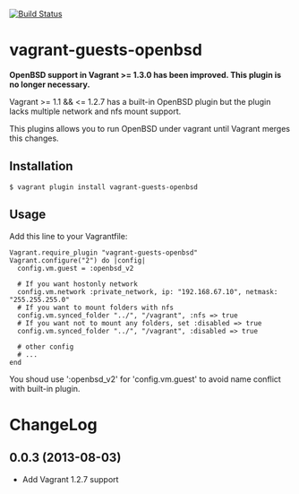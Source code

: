 [![Build Status](https://secure.travis-ci.org/nabeken/vagrant-guests-openbsd.png)](http://travis-ci.org/nabeken/vagrant-guests-openbsd)

# vagrant-guests-openbsd

**OpenBSD support in Vagrant >= 1.3.0 has been improved. This plugin is no longer necessary.**

Vagrant >= 1.1 && <= 1.2.7 has a built-in OpenBSD plugin but the plugin lacks multiple network and nfs mount support.

This plugins allows you to run OpenBSD under vagrant until Vagrant merges this changes.

## Installation

    $ vagrant plugin install vagrant-guests-openbsd

## Usage

Add this line to your Vagrantfile:

    Vagrant.require_plugin "vagrant-guests-openbsd"
    Vagrant.configure("2") do |config|
      config.vm.guest = :openbsd_v2

      # If you want hostonly network
      config.vm.network :private_network, ip: "192.168.67.10", netmask: "255.255.255.0"
      # If you want to mount folders with nfs
      config.vm.synced_folder "../", "/vagrant", :nfs => true
      # If you want not to mount any folders, set :disabled => true
      config.vm.synced_folder "../", "/vagrant", :disabled => true

      # other config
      # ...
    end

You shoud use ':openbsd\_v2' for 'config.vm.guest' to avoid name conflict with built-in plugin.

# ChangeLog

## 0.0.3 (2013-08-03)

 * Add Vagrant 1.2.7 support

